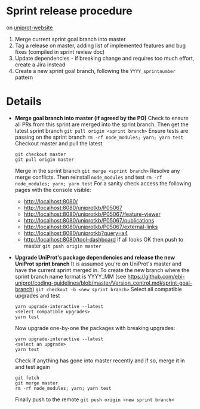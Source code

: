 # Sprint release procedure
on [uniprot-website](https://github.com/ebi-uniprot/uniprot-website)
1. Merge current sprint goal branch into master
2. Tag a release on master, adding list of implemented features and bug fixes (compiled in sprint review doc)
3. Update dependencies - if breaking change and requires too much effort, create a Jira instead
4. Create a new sprint goal branch, following the `YYYY_sprintnumber` pattern

# Details
* **Merge goal branch into master (if agreed by the PO)**
  Check to ensure all PRs from this sprint are merged into the sprint branch. Then get the latest sprint branch
  `git pull origin <sprint branch>`
  Ensure tests are passing on the sprint branch
  `rm -rf node_modules; yarn; yarn test`
  Checkout master and pull the latest
  ```
  git checkout master
  git pull origin master
  ```
  Merge in the sprint branch
  `git merge <sprint branch>`
  Resolve any merge conflicts. Then reinstall `node_modules` and test
  `rm -rf node_modules; yarn; yarn test`
  For a sanity check access the following pages with the console visible:
  -   [http://localhost:8080/](http://localhost:8080/)
  -   [http://localhost:8080/uniprotkb/P05067](http://localhost:8080/uniprotkb/P05067)
  -   [http://localhost:8080/uniprotkb/P05067/feature-viewer](http://localhost:8080/uniprotkb/P05067/feature-viewer)
  -   [http://localhost:8080/uniprotkb/P05067/publications](http://localhost:8080/uniprotkb/P05067/publications)
  -   [http://localhost:8080/uniprotkb/P05067/external-links](http://localhost:8080/uniprotkb/P05067/external-links)
  -   [http://localhost:8080/uniprotkb?query=a4](http://localhost:8080/uniprotkb?query=a4)
  -   [http://localhost:8080/tool-dashboard](http://localhost:8080/tool-dashboard)
  If all looks OK then push to master
  `git push origin master`

* **Upgrade UniProt's package dependencies and release the new UniProt sprint branch**
   It is assumed you're on UniProt's master and have the current sprint merged in. To create the new branch where the sprint branch name format is YYYY_MM (see https://github.com/ebi-uniprot/coding-guidelines/blob/master/Version_control.md#sprint-goal-branch)
   `git checkout -b <new sprint branch>`
   Select all compatible upgrades and test
   ```
   yarn upgrade-interactive --latest
   <select compatible upgrades>
   yarn test
   ```
   Now upgrade one-by-one the packages with breaking upgrades:
   ```
   yarn upgrade-interactive --latest
   <select an upgrade>
   yarn test
   ```
   Check if anything has gone into master recently and if so, merge it in and test again
    ```
   git fetch
   git merge master
   rm -rf node_modules; yarn; yarn test
   ```
   Finally push to the remote
   `git push origin <new sprint branch>`
